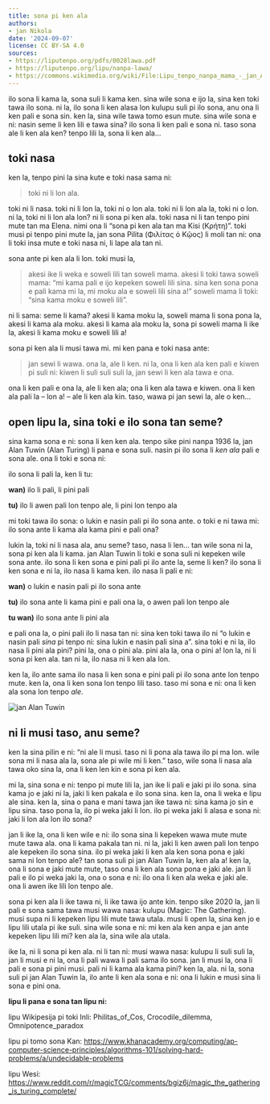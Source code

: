 ```yaml
---
title: sona pi ken ala
authors:
- jan Nikola
date: '2024-09-07'
license: CC BY-SA 4.0
sources:
- https://liputenpo.org/pdfs/0028lawa.pdf
- https://liputenpo.org/lipu/nanpa-lawa/
- https://commons.wikimedia.org/wiki/File:Lipu_tenpo_nanpa_mama_-_jan_Alan_Tuwin.png
---
```


ilo sona li kama la, sona suli li kama ken. sina wile sona e ijo la, sina ken toki tawa ilo sona. ni la, ilo sona li ken alasa lon kulupu suli pi ilo sona, anu ona li ken pali e sona sin. ken la, sina wile tawa tomo esun mute. sina wile sona e ni: nasin seme li ken lili e tawa sina? ilo sona li ken pali e sona ni. taso sona ale li ken ala ken? tenpo lili la, sona li ken ala…

## toki nasa

ken la, tenpo pini la sina kute e toki nasa sama ni:

> toki ni li lon ala.

toki ni li nasa. toki ni li lon la, toki ni o lon ala. toki ni li lon ala la, toki ni o lon. ni la, toki ni li lon ala lon? ni li sona pi ken ala. toki nasa ni li tan tenpo pini mute tan ma Elena. nimi ona li “sona pi ken ala tan ma Kisi (Κρήτη)”. toki musi pi tenpo pini mute la, jan sona Pilita (Φιλίτας ὁ Κῷος) li moli tan ni: ona li toki insa mute e toki nasa ni, li lape ala tan ni.

sona ante pi ken ala li lon. toki musi la,

> akesi ike li weka e soweli lili tan soweli mama. akesi li toki tawa soweli mama: “mi kama pali e ijo kepeken soweli lili sina. sina ken sona pona e pali kama mi la, mi moku ala e soweli lili sina a!” soweli mama li toki: “sina kama moku e soweli lili”.

ni li sama: seme li kama? akesi li kama moku la, soweli mama li sona pona la, akesi li kama ala moku. akesi li kama ala moku la, sona pi soweli mama li ike la, akesi li kama moku e soweli lili a!

sona pi ken ala li musi tawa mi. mi ken pana e toki nasa ante:

> jan sewi li wawa. ona la, ale li ken. ni la, ona li ken ala ken pali e kiwen pi suli ni: kiwen li suli suli suli la, jan sewi li ken ala tawa e ona.

ona li ken pali e ona la, ale li ken ala; ona li ken ala tawa e kiwen. ona li ken ala pali la – lon a! – ale li ken ala kin. taso, wawa pi jan sewi la, ale o ken…

## open lipu la, sina toki e ilo sona tan seme?

sina kama sona e ni: sona li ken ken ala. tenpo sike pini nanpa 1936 la, jan Alan Tuwin (Alan Turing) li pana e sona suli. nasin pi ilo sona li *ken ala* pali e sona ale. ona li toki e sona ni:

ilo sona li pali la, ken li tu:

**wan)** ilo li pali, li pini pali

**tu)** ilo li awen pali lon tenpo ale, li pini lon tenpo ala

mi toki tawa ilo sona: o lukin e nasin pali pi ilo sona ante. o toki e ni tawa mi: ilo sona ante li kama ala kama pini e pali ona?

lukin la, toki ni li nasa ala, anu seme? taso, nasa li len… tan wile sona ni la, sona pi ken ala li kama. jan Alan Tuwin li toki e sona suli ni kepeken wile sona ante. ilo sona li ken sona e pini pali pi ilo ante la, seme li ken? ilo sona li ken sona e ni la, ilo nasa li kama ken. ilo nasa li pali e ni:

**wan)** o lukin e nasin pali pi ilo sona ante

**tu)** ilo sona ante li kama pini e pali ona la, o awen pali lon tenpo ale

**tu wan)** ilo sona ante li pini ala

e pali ona la, o pini pali ilo li nasa tan ni: sina ken toki tawa ilo ni “o lukin e nasin pali *sina* pi tenpo ni: sina lukin e nasin pali sina a”. sina toki e ni la, ilo nasa li pini ala pini? pini la, ona o pini ala. pini ala la, ona o pini a! lon la, ni li sona pi ken ala. tan ni la, ilo nasa ni li ken ala lon.

ken la, ilo ante sama ilo nasa li ken sona e pini pali pi ilo sona ante lon tenpo mute. ken la, ona li ken sona lon tenpo lili taso. taso mi sona e ni: ona li ken ala sona lon tenpo *ale*.

![jan Alan Tuwin](https://upload.wikimedia.org/wikipedia/commons/1/14/Lipu_tenpo_nanpa_mama_-_jan_Alan_Tuwin.png)

## ni li musi taso, anu seme?

ken la sina pilin e ni: “ni ale li musi. taso ni li pona ala tawa ilo pi ma lon. wile sona mi li nasa ala la, sona ale pi wile mi li ken.” taso, wile sona li nasa ala tawa oko sina la, ona li ken len kin e sona pi ken ala.

mi la, sina sona e ni: tenpo pi mute lili la, jan ike li pali e jaki pi ilo sona. sina kama jo e jaki ni la, jaki li ken pakala e ilo sona sina. ken la, ona li weka e lipu ale sina. ken la, sina o pana e mani tawa jan ike tawa ni: sina kama jo sin e lipu sina. taso pona la, ilo pi weka jaki li lon. ilo pi weka jaki li alasa e sona ni: jaki li lon ala lon ilo sona?

jan li ike la, ona li ken wile e ni: ilo sona sina li kepeken wawa mute mute mute tawa ala. ona li kama pakala tan ni. ni la, jaki li ken awen pali lon tenpo ale kepeken ilo sona sina. ilo pi weka jaki li ken ala ken sona pona e jaki sama ni lon tenpo ale? tan sona suli pi jan Alan Tuwin la, ken ala a! ken la, ona li sona e jaki mute mute, taso ona li ken ala sona pona e jaki ale. jan li pali e ilo pi weka jaki la, ona o sona e ni: ilo ona li ken ala weka e jaki ale. ona li awen ike lili lon tenpo ale.

sona pi ken ala li ike tawa ni, li ike tawa ijo ante kin. tenpo sike 2020 la, jan li pali e sona sama tawa musi wawa nasa: kulupu (Magic: The Gathering). musi supa ni li kepeken lipu lili mute tawa utala. musi li open la, sina ken jo e lipu lili utala pi ike suli. sina wile sona e ni: mi ken ala ken anpa e jan ante kepeken lipu lili mi? ken ala la, sina wile ala utala.

ike la, ni li sona pi ken ala. ni li tan ni: musi wawa nasa: kulupu li suli suli la, jan li musi e ni la, ona li pali wawa li pali sama ilo sona. jan li musi la, ona li pali e sona pi pini musi. pali ni li kama ala kama pini? ken la, ala. ni la, sona suli pi jan Alan Tuwin la, ilo ante li ken ala sona e ni: ona li lukin e musi sina li sona e pini ona.

**lipu li pana e sona tan lipu ni:**

lipu Wikipesija pi toki Inli: Philitas_of_Cos, Crocodile_dilemma, Omnipotence_paradox

lipu pi tomo sona Kan: https://www.khanacademy.org/computing/ap-computer-science-principles/algorithms-101/solving-hard-problems/a/undecidable-problems

lipu Wesi: https://www.reddit.com/r/magicTCG/comments/bgiz6j/magic_the_gathering_is_turing_complete/